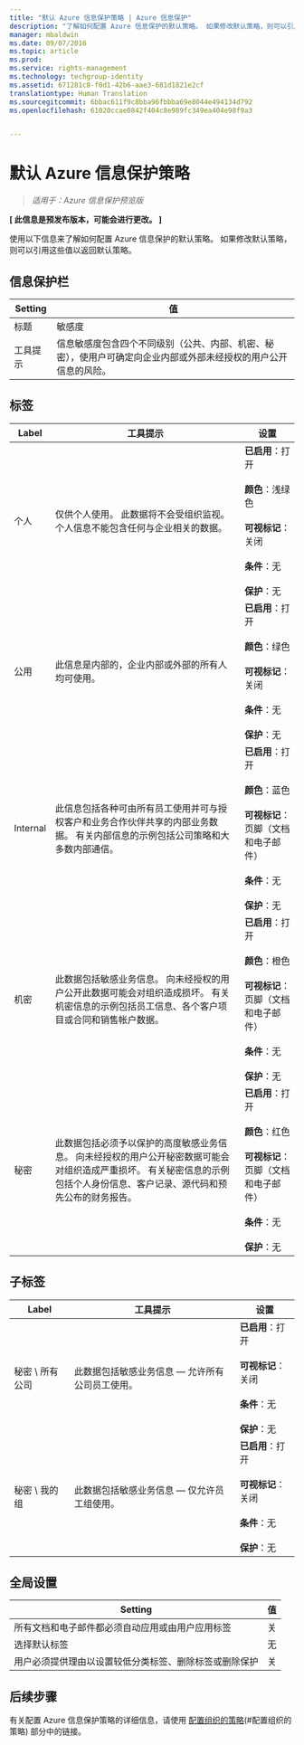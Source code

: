 ```yaml
---
title: "默认 Azure 信息保护策略 | Azure 信息保护"
description: "了解如何配置 Azure 信息保护的默认策略。 如果修改默认策略，则可以引用这些值以返回默认策略。"
manager: mbaldwin
ms.date: 09/07/2016
ms.topic: article
ms.prod: 
ms.service: rights-management
ms.technology: techgroup-identity
ms.assetid: 671281c8-f0d1-42b6-aae3-681d1821e2cf
translationtype: Human Translation
ms.sourcegitcommit: 6bbac611f9c8bba96fbbba69e8044e494134d792
ms.openlocfilehash: 61020ccae0842f404c8e989fc349ea404e98f9a3


---
```


# 默认 Azure 信息保护策略

>*适用于：Azure 信息保护预览版*

**[ 此信息是预发布版本，可能会进行更改。 ]**

使用以下信息来了解如何配置 Azure 信息保护的默认策略。 如果修改默认策略，则可以引用这些值以返回默认策略。

## 信息保护栏

|Setting|值|
|-------------------------------|---------------------------|
|标题|敏感度|
|工具提示|信息敏感度包含四个不同级别（公共、内部、机密、秘密），使用户可确定向企业内部或外部未经授权的用户公开信息的风险。|

## 标签

|Label|工具提示|设置|
|-------------------------------|---------------------------|-----------------|
|个人|仅供个人使用。 此数据将不会受组织监视。 个人信息不能包含任何与企业相关的数据。|**已启用**：打开 <br /><br />**颜色**：浅绿色<br /><br />**可视标记**：关闭 <br /><br />**条件**：无<br /><br />**保护**：无|
|公用|此信息是内部的，企业内部或外部的所有人均可使用。|**已启用**：打开 <br /><br />**颜色**：绿色<br /><br />**可视标记**：关闭<br /><br />**条件**：无<br /><br />**保护**：无|
|Internal|此信息包括各种可由所有员工使用并可与授权客户和业务合作伙伴共享的内部业务数据。 有关内部信息的示例包括公司策略和大多数内部通信。|**已启用**：打开 <br /><br />**颜色**：蓝色 <br /><br />**可视标记**：页脚（文档和电子邮件）<br /><br />**条件**：无<br /><br />**保护**：无|
|机密|此数据包括敏感业务信息。 向未经授权的用户公开此数据可能会对组织造成损坏。 有关机密信息的示例包括员工信息、各个客户项目或合同和销售帐户数据。|**已启用**：打开 <br /><br />**颜色**：橙色<br /><br />**可视标记**：页脚（文档和电子邮件）<br /><br />**条件**：无<br /><br />**保护**：无|
|秘密|此数据包括必须予以保护的高度敏感业务信息。 向未经授权的用户公开秘密数据可能会对组织造成严重损坏。 有关秘密信息的示例包括个人身份信息、客户记录、源代码和预先公布的财务报告。|**已启用**：打开 <br /><br />**颜色**：红色<br /><br />**可视标记**：页脚（文档和电子邮件）<br /><br />**条件**：无<br /><br />**保护**：无|

## 子标签

|Label|工具提示|设置|
|-------------------------------|---------------------------|-----------------|
|秘密 \ 所有公司|此数据包括敏感业务信息 — 允许所有公司员工使用。|**已启用**：打开 <br /><br />**可视标记**：关闭<br /><br />**条件**：无<br /><br />**保护**：无|
|秘密 \ 我的组|此数据包括敏感业务信息 — 仅允许员工组使用。|**已启用**：打开 <br /><br />**可视标记**：关闭<br /><br />**条件**：无<br /><br />**保护**：无|

## 全局设置

|Setting|值|
|-------------------------------|---------------------------|
|所有文档和电子邮件都必须自动应用或由用户应用标签|关|
|选择默认标签|无|
|用户必须提供理由以设置较低分类标签、删除标签或删除保护|关|


## 后续步骤

有关配置 Azure 信息保护策略的详细信息，请使用 [配置组织的策略](configure-policy.md#configuring-your-organization-s-policy)(#配置组织的策略) 部分中的链接。 



<!--HONumber=Sep16_HO1-->


